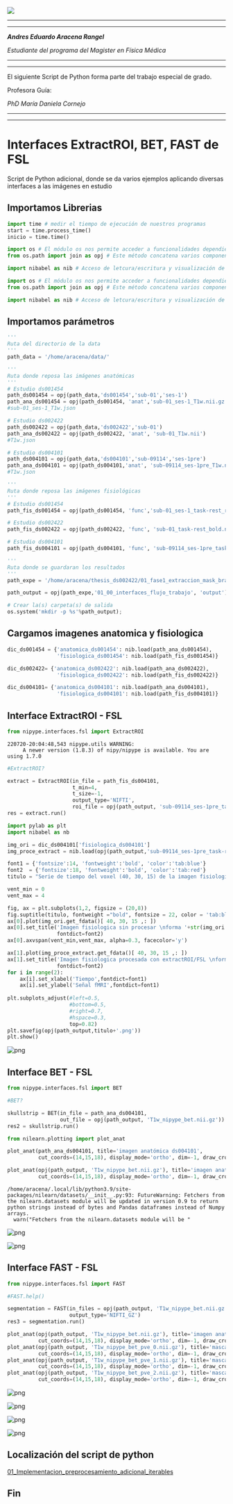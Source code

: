 ![](imagenes/UC_FMRI.jpg)

---

---

***Andres Eduardo Aracena Rangel***

*Estudiante del programa del Magister en Física Médica*

---

---

El siguiente Script de Python forma parte del trabajo especial de grado.

Profesora Guía:

*PhD María Daniela Cornejo*

---

---

# Interfaces ExtractROI, BET, FAST de FSL

Script de Python adicional, donde se da varios ejemplos aplicando diversas interfaces a las imágenes en estudio

## Importamos Librerias


```python
import time # medir el tiempo de ejecución de nuestros programas
start = time.process_time()
inicio = time.time()
```


```python
import os # El módulo os nos permite acceder a funcionalidades dependientes del Sistema Operativo
from os.path import join as opj # Este método concatena varios componentes de ruta con exactamente un separador de directorio(‘/’)

import nibabel as nib # Acceso de letcura/escritura y visualización de algunos formatos comunes de neuroimagen
```


```python
import os # El módulo os nos permite acceder a funcionalidades dependientes del Sistema Operativo
from os.path import join as opj # Este método concatena varios componentes de ruta con exactamente un separador de directorio(‘/’)

import nibabel as nib # Acceso de letcura/escritura y visualización de algunos formatos comunes de neuroimagen
```

## Importamos parámetros


```python
'''
Ruta del directorio de la data
'''
path_data = '/home/aracena/data/'

'''
Ruta donde reposa las imágenes anatómicas
'''
# Estudio ds001454
path_ds001454 = opj(path_data,'ds001454','sub-01','ses-1')
path_ana_ds001454 = opj(path_ds001454, 'anat','sub-01_ses-1_T1w.nii.gz')
#sub-01_ses-1_T1w.json

# Estudio ds002422
path_ds002422 = opj(path_data,'ds002422','sub-01')
path_ana_ds002422 = opj(path_ds002422, 'anat', 'sub-01_T1w.nii')
#T1w.json

# Estudio ds004101
path_ds004101 = opj(path_data,'ds004101','sub-09114','ses-1pre')
path_ana_ds004101 = opj(path_ds004101,'anat', 'sub-09114_ses-1pre_T1w.nii.gz')
#T1w.json

'''
Ruta donde reposa las imágenes fisiológicas
'''
# Estudio ds001454
path_fis_ds001454 = opj(path_ds001454, 'func','sub-01_ses-1_task-rest_run-01_bold.nii.gz')

# Estudio ds002422
path_fis_ds002422 = opj(path_ds002422, 'func', 'sub-01_task-rest_bold.nii.gz')

# Estudio ds004101
path_fis_ds004101 = opj(path_ds004101, 'func', 'sub-09114_ses-1pre_task-rest_bold.nii.gz')

'''
Ruta donde se guardaran los resultados
'''
path_expe = '/home/aracena/thesis_ds002422/01_fase1_extraccion_mask_brain/'

path_output = opj(path_expe,'01_00_interfaces_flujo_trabajo', 'output')

# Crear la(s) carpeta(s) de salida
os.system('mkdir -p %s'%path_output);
```

## Cargamos imagenes anatomica y fisiologica


```python
dic_ds001454 = {'anatomica_ds001454': nib.load(path_ana_ds001454), 
                'fisiologica_ds001454': nib.load(path_fis_ds001454)}

dic_ds002422= {'anatomica_ds002422': nib.load(path_ana_ds002422), 
                'fisiologica_ds002422': nib.load(path_fis_ds002422)}

dic_ds004101= {'anatomica_ds004101': nib.load(path_ana_ds004101), 
                'fisiologica_ds004101': nib.load(path_fis_ds004101)}
```

## Interface ExtractROI - FSL


```python
from nipype.interfaces.fsl import ExtractROI
```

    220720-20:04:48,543 nipype.utils WARNING:
    	 A newer version (1.8.3) of nipy/nipype is available. You are using 1.7.0



```python
#ExtractROI?
```


```python
extract = ExtractROI(in_file = path_fis_ds004101,
                     t_min=4,
                     t_size=-1, 
                     output_type='NIFTI',
                     roi_file = opj(path_output, 'sub-09114_ses-1pre_task-rest_bold_roi.nii'))
res = extract.run()
```


```python
import pylab as plt 
import nibabel as nb 

img_ori = dic_ds004101['fisiologica_ds004101']
img_proce_extract = nib.load(opj(path_output,'sub-09114_ses-1pre_task-rest_bold_roi.nii'))

font1 = {'fontsize':14, 'fontweight':'bold', 'color':'tab:blue'}
font2  = {'fontsize':18, 'fontweight':'bold', 'color':'tab:red'}
titulo = "Serie de tiempo del voxel (40, 30, 15) de la imagen fisiologica ds004101"

vent_min = 0
vent_max = 4

fig, ax = plt.subplots(1,2, figsize = (20,8))
fig.suptitle(titulo, fontweight ="bold", fontsize = 22, color = 'tab:blue')
ax[0].plot(img_ori.get_fdata()[ 40, 30, 15 ,: ])
ax[0].set_title('Imagen fisiologica sin procesar \nforma '+str(img_ori.shape), 
                fontdict=font2)
ax[0].axvspan(vent_min,vent_max, alpha=0.3, facecolor='y')

ax[1].plot(img_proce_extract.get_fdata()[ 40, 30, 15 ,: ])
ax[1].set_title('Imagen fisiologica procesada con extractROI/FSL \nforma '+str(img_proce_extract.shape), 
                fontdict=font2)
for i in range(2):
    ax[i].set_xlabel('Tiempo',fontdict=font1)
    ax[i].set_ylabel('Señal fMRI',fontdict=font1)
    
plt.subplots_adjust(#left=0.5,
                    #bottom=0.5, 
                    #right=0.7,        
                    #hspace=0.3,
                    top=0.82)
plt.savefig(opj(path_output,titulo+'.png'))
plt.show()
```


    
![png](output_16_0.png)
    


## Interface BET - FSL


```python
from nipype.interfaces.fsl import BET
```


```python
#BET?
```


```python
skullstrip = BET(in_file = path_ana_ds004101,
                 out_file = opj(path_output, 'T1w_nipype_bet.nii.gz'))
res2 = skullstrip.run()                 
```


```python
from nilearn.plotting import plot_anat

plot_anat(path_ana_ds004101, title='imagen anatómica ds004101', 
          cut_coords=(14,15,18), display_mode='ortho', dim=-1, draw_cross=False, annotate=False);

plot_anat(opj(path_output, 'T1w_nipype_bet.nii.gz'), title='imagen anatómica ds004101 pos BET', 
          cut_coords=(14,15,18), display_mode='ortho', dim=-1, draw_cross=False, annotate=False);
```

    /home/aracena/.local/lib/python3.9/site-packages/nilearn/datasets/__init__.py:93: FutureWarning: Fetchers from the nilearn.datasets module will be updated in version 0.9 to return python strings instead of bytes and Pandas dataframes instead of Numpy arrays.
      warn("Fetchers from the nilearn.datasets module will be "



    
![png](output_21_1.png)
    



    
![png](output_21_2.png)
    


## Interface FAST - FSL


```python
from nipype.interfaces.fsl import FAST
```


```python
#FAST.help()
```


```python
segmentation = FAST(in_files = opj(path_output, 'T1w_nipype_bet.nii.gz'),
                    output_type='NIFTI_GZ')
res3 = segmentation.run()
```


```python
plot_anat(opj(path_output, 'T1w_nipype_bet.nii.gz'), title='imagen anatómica ds004101 pos BET', 
          cut_coords=(14,15,18), display_mode='ortho', dim=-1, draw_cross=False, annotate=False);
plot_anat(opj(path_output, 'T1w_nipype_bet_pve_0.nii.gz'), title='mascara CSF (pve0)', 
          cut_coords=(14,15,18), display_mode='ortho', dim=-1, draw_cross=False, annotate=False);
plot_anat(opj(path_output, 'T1w_nipype_bet_pve_1.nii.gz'), title='mascara GM (pve1)', 
          cut_coords=(14,15,18), display_mode='ortho', dim=-1, draw_cross=False, annotate=False);
plot_anat(opj(path_output, 'T1w_nipype_bet_pve_2.nii.gz'), title='mascara WM (pve2)', 
          cut_coords=(14,15,18), display_mode='ortho', dim=-1, draw_cross=False, annotate=False);
```


    
![png](output_26_0.png)
    



    
![png](output_26_1.png)
    



    
![png](output_26_2.png)
    



    
![png](output_26_3.png)
    


## Localización del script de python
 
[01_Implementacion_preprocesamiento_adicional_iterables](https://github.com/aracenafisica/01_Implementacion_preprocesamiento_adicional_iterables.git)

## Fin
